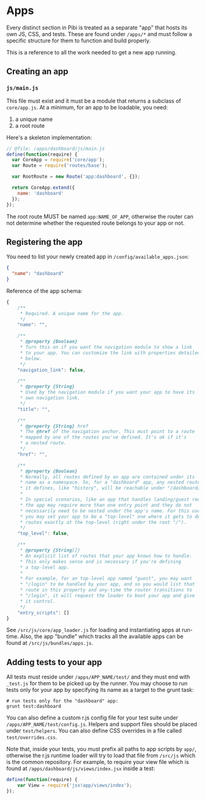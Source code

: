 # Apps

Every distinct section in Pibi is treated as a separate "app" that hosts its own JS, CSS, and tests. These are found under `/apps/*` and must follow a specific structure for them to function and build properly.

This is a reference to all the work needed to get a new app running.

## Creating an app

### `js/main.js`

This file must exist and it must be a module that returns a subclass of `core/app.js`. At a minimum, for an app to be loadable, you need:

1. a unique name
2. a root route

Here's a skeleton implementation:

```javascript
// @file: /apps/dashboard/js/main.js
define(function(require) {
  var CoreApp = require('core/app');
  var Route = require('routes/base');

  var RootRoute = new Route('app:dashboard', {});

  return CoreApp.extend({
    name: 'dashboard'
  });
});
```

The root route MUST be named `app:NAME_OF_APP`, otherwise the router can not determine whether the requested route belongs to your app or not.

## Registering the app

You need to list your newly created app in `/config/available_apps.json`:

```json
{
  "name": "dashboard"
}
```

Reference of the app schema:


```javascript
{
    /**
     * Required. A unique name for the app.
     */
    "name": "",

    /**
     * @property {Boolean}
     * Turn this on if you want the navigation module to show a link
     * to your app. You can customize the link with properties detailed
     * below.
     */
    "navigation_link": false,

    /**
     * @property {String}
     * Used by the navigation module if you want your app to have its
     * own navigation link.
     */
    "title": "",

    /**
     * @property {String} href
     * The @href of the navigation anchor. This must point to a route
     * mapped by one of the routes you've defined. It's ok if it's
     * a nested route.
     */
    "href": "",

    /**
     * @property {Boolean}
     * Normally, all routes defined by an app are contained under its
     * name as a namespace. So, for a "dashboard" app, any nested routes
     * it defines, like "history", will be reachable under "/dashboard/history"
     *
     * In special scenarios, like an app that handles landing/guest requests,
     * the app may require more than one entry point and they do not
     * necessarily need to be nested under the app's name. For this use-case,
     * you may set your app to be a "top-level" one where it gets to define
     * routes exactly at the top-level (right under the root "/").
     */
    "top_level": false,

    /**
     * @property {String[]}
     * An explicit list of routes that your app knows how to handle.
     * This only makes sense and is necessary if you're defining
     * a top-level app.
     *
     * For example, for an top-level app named "guest", you may want
     * "/login" to be handled by your app, and so you would list that
     * route in this property and any-time the router transitions to
     * "/login", it will request the loader to boot your app and give
     * it control.
     */
    "entry_scripts": []
}
```

See `/src/js/core/app_loader.js` for loading and instantiating apps at run-time. Also, the app "bundle" which tracks all the available apps can be found at `/src/js/bundles/apps.js`.

## Adding tests to your app

All tests must reside under `/apps/APP_NAME/test/` and they must end with `_test.js` for them to be picked up by the runner. You may choose to run tests only for your app by specifying its name as a target to the grunt task:

```shell
# run tests only for the "dashboard" app:
grunt test:dashboard
```

You can also define a custom r.js config file for your test suite under `/apps/APP_NAME/test/config.js`. Helpers and support files should be placed under `test/helpers`. You can also define CSS overrides in a file called `test/overrides.css`.

Note that, inside your tests, you must prefix all paths to app scripts by `app/`, otherwise the r.js runtime loader will try to load that file from `/src/js` which is the common repository. For example, to require your view file which is found at `/apps/dashboard/js/views/index.jsx` inside a test:

```javascript
define(function(require) {
    var View = require('jsx!app/views/index');
});
```